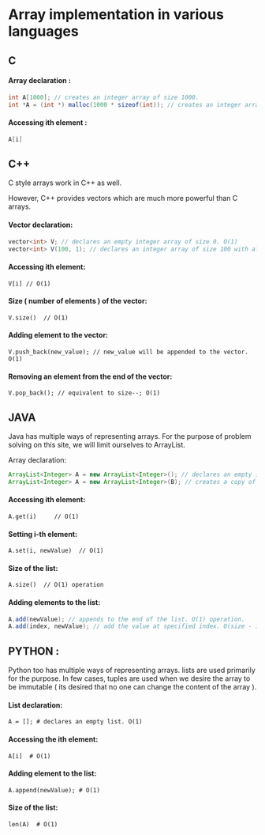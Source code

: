 # Array implementation in various languages

## C

#### Array declaration :

```java
int A[1000]; // creates an integer array of size 1000. 
int *A = (int *) malloc(1000 * sizeof(int)); // creates an integer array of size 1000
```

#### Accessing ith element :
```java
A[i]
```

## C++

C style arrays work in C++ as well.

However, C++ provides vectors which are much more powerful than C arrays. 

#### Vector declaration:
```java
vector<int> V; // declares an empty integer array of size 0. O(1)
vector<int> V(100, 1); // declares an integer array of size 100 with all elements initialized to 1. O(size)
```
#### Accessing ith element:
`V[i] // O(1)`

#### Size ( number of elements ) of the vector:
`V.size()  // O(1)`

#### Adding element to the vector:
`V.push_back(new_value); // new_value will be appended to the vector.  O(1)`

#### Removing an element from the end of the vector:
`V.pop_back(); // equivalent to size--; O(1)`

## JAVA
Java has multiple ways of representing arrays. For the purpose of problem solving on this site, we will limit ourselves to ArrayList.

Array declaration:
```java
ArrayList<Integer> A = new ArrayList<Integer>(); // declares an empty integer array. O(1)
ArrayList<Integer> A = new ArrayList<Integer>(B); // creates a copy of list B.  O(size of B)
```
#### Accessing ith element:
`A.get(i)     // O(1)`

#### Setting i-th element:
`A.set(i, newValue)  // O(1)`

#### Size of the list:
`A.size()  // O(1) operation`

#### Adding elements to the list:
```java
A.add(newValue); // appends to the end of the list. O(1) operation.
A.add(index, newValue); // add the value at specified index. O(size - index) operation.
``` 

## PYTHON :
Python too has multiple ways of representing arrays. lists are used primarily for the purpose. In few cases, tuples are used when we desire the array to be immutable ( its desired that no one can change the content of the array ).

#### List declaration:
`A = []; # declares an empty list. O(1)`

#### Accessing the ith element:
`A[i]  # O(1)`
#### Adding element to the list:
`A.append(newValue); # O(1)`
#### Size of the list:
`len(A)  # O(1)` 